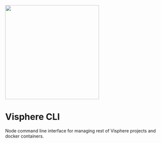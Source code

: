 <img src="https://i.imgur.com/mvXQY8Y.png" width="300px"/>

# Visphere CLI

Node command line interface for managing rest of Visphere projects and docker containers.
